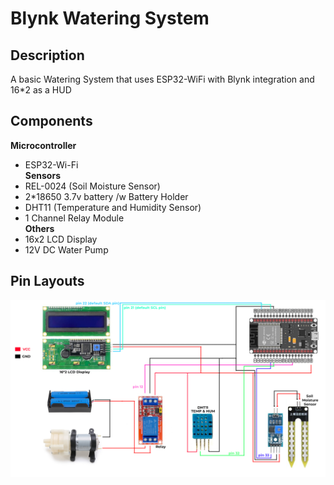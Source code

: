 # Blynk Watering System
## Description
A basic Watering System that uses ESP32-WiFi with Blynk integration and 16*2 as a HUD
## Components
**Microcontroller**  
- ESP32-Wi-Fi<br/>
**Sensors**  
- REL-0024 (Soil Moisture Sensor)
- 2*18650 3.7v battery /w Battery Holder
- DHT11 (Temperature and Humidity Sensor)
- 1 Channel Relay Module<br/>
**Others**  
- 16x2 LCD Display
- 12V DC Water Pump
## Pin Layouts
<img src="image/watering system pin layouts.png" alt="pin layout">
